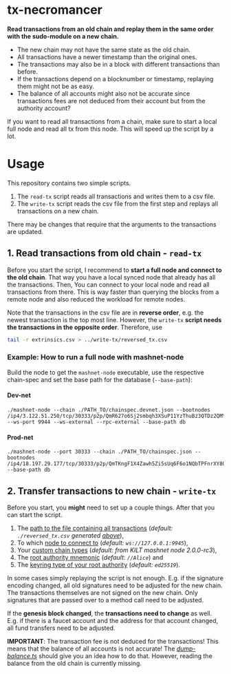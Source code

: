 # tx-necromancer

**Read transactions from an old chain and replay them in the same order with the sudo-module on a new chain.**

- The new chain may not have the same state as the old chain.
- All transactions have a newer timestamp than the original ones.
- The transactions may also be in a block with different transactions than before.
- If the transactions depend on a blocknumber or timestamp, replaying them might not be as easy.
- The balance of all accounts might also not be accurate since transactions fees are not deduced from their account but from the authority account?

If you want to read all transactions from a chain, make sure to start a local full node and read all tx from this node.
This will speed up the script by a lot.

# Usage

This repository contains two simple scripts.

1. The `read-tx` script reads all transactions and writes them to a csv file.
2. The `write-tx` script reads the csv file from the first step and replays all transactions on a new chain.

There may be changes that require that the arguments to the transactions are updated.

## 1. Read transactions from old chain - `read-tx`

Before you start the script, I recommend to **start a full node and connect to the old chain**.
That way you have a local synced node that already has all the transactions.
Then, You can connect to your local node and read all transactions from there.
This is way faster than querying the blocks from a remote node and also reduced the workload for remote nodes.

Note that the transactions in the csv file are in **reverse order**, e.g. the newest transaction is the top most line.
However, the `write-tx` **script needs the transactions in the opposite order**.
Therefore, use

```bash
tail -r extrinsics.csv > ../write-tx/reversed_tx.csv
```

### Example: How to run a full node with mashnet-node

Build the node to get the `mashnet-node` executable, use the respective chain-spec and set the base path for the database (`--base-path`):

#### Dev-net

```
./mashnet-node --chain ./PATH_TO/chainspec.devnet.json --bootnodes /ip4/3.122.51.250/tcp/30333/p2p/QmR627o6Sj2smbqh3XSuP11YzThuBz3QTDz2QMYwB9oo8U --ws-port 9944 --ws-external --rpc-external --base-path db
```

#### Prod-net

```
./mashnet-node --port 30333 --chain ./PATH_TO/chainspec.json --bootnodes /ip4/18.197.29.177/tcp/30333/p2p/QmTKngF1X4Zawh5Zi5sUq6F6o1NQbTPFnrXY8QpfpnkstH --base-path db
```

## 2. Transfer transactions to new chain - `write-tx`

Before you start, you **might** need to set up a couple things. After that you can start the script.

1. The [path to the file containing all transactions](write-tx/index.ts#L8) (_default: `./reversed_tx.csv` generated [above](./README.md#L35)_),
2. To which [node to connect to](write-tx/index.ts#L9) (_default: `ws://127.0.0.1:9945`_),
3. Your [custom chain types](write-tx/index.ts#L160) (_default: from KILT mashnet node 2.0.0-rc3_),
4. The [root authority mnemonic](write-tx/index.ts#L10) (_default: `//Alice`_) and
5. The [keyring type of your root authority](write-tx/index.ts#L107) (_default: `ed25519`_).

In some cases simply replaying the script is not enough.
E.g. if the signature encoding changed, all old signatures need to be adjusted for the new chain.
The transactions themselves are not signed on the new chain.
Only signatures that are passed over to a method call need to be adjusted.

If the **genesis block changed**, the **transactions need to change** as well.
E.g. if there is a faucet account and the address for that account changed, all fund transfers need to be adjusted.

**IMPORTANT**: The transaction fee is not deduced for the transactions!
This means that the balance of all accounts is not accurate!
The _[dump-balance.ts](./write-tx/dump-balance.ts)_ should give you an idea how to do that.
However, reading the balance from the old chain is currently missing.
